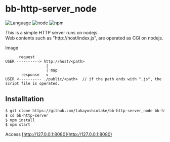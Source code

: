 # bb-http-server_node

![Language](http://img.shields.io/badge/language-javascript-lightgrey.svg?style=flat
)
![node](http://img.shields.io/badge/node-v6.7.0-green.svg?style=flat
)
![npm](http://img.shields.io/badge/npm-v3.10.5-green.svg?style=flat
)

This is a simple HTTP server runs on nodejs.  
Web contents such as "http://host/index.js", are operated as CGI on nodejs.

Image

```
      request
USER ----------> http://host/<path>
                  |
                  | map
       response   v
USER <---------- ./public/<path>  // if the path ends with ".js", the script file is operated.
```

## Installtation

```bash
$ git clone https://github.com/takayoshiotake/bb-http-server_node bb-http-server
$ cd bb-http-server
$ npm install
$ npm start
```

Access [http://127.0.0.1:8080](http://127.0.0.1:8080)
